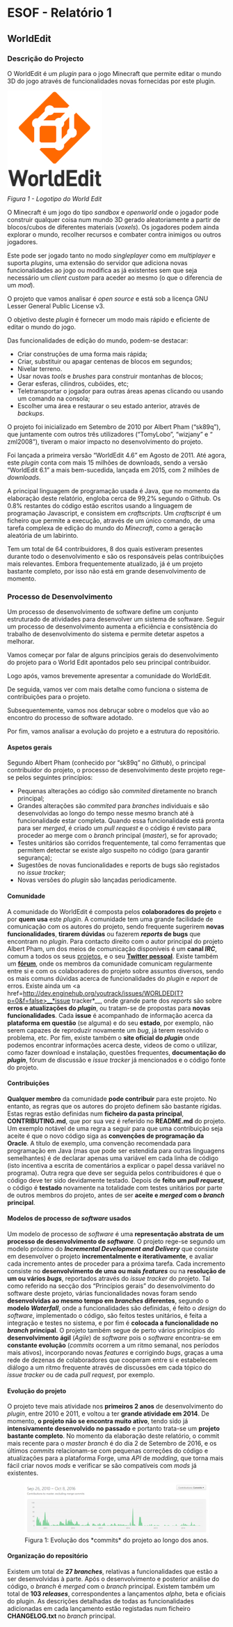 # ESOF - Relatório 1
## WorldEdit
 
### Descrição do Projecto 

O WorldEdit é um *plugin* para o jogo Minecraft que permite editar o mundo 3D do jogo através de funcionalidades novas fornecidas por este plugin.

<img src="resources/WE_logo.png" alt="Uma imagem." align="centered"/>

*Figura 1 - Logotipo do World Edit*

O Minecraft é um jogo do tipo *sandbox* e *openworld* onde o jogador pode construir qualquer coisa num mundo 3D gerado aleatoriamente a partir de blocos/cubos de diferentes materiais (*voxels*). Os jogadores podem ainda explorar o mundo, recolher recursos e combater contra inimigos ou outros jogadores.

Este pode ser jogado tanto no modo *singleplayer* como em *multiplayer* e suporta *plugins*, uma extensão do servidor que adiciona novas funcionalidades ao jogo ou modifica as já existentes sem que seja necessário um *client custom* para aceder ao mesmo (o que o diferencia de um *mod*).

O projeto que vamos analisar é *open source* e está sob a licença GNU Lesser General Public License v3.

O objetivo deste *plugin* é fornecer um modo mais rápido e eficiente de editar o mundo do jogo.

Das funcionalidades de edição do mundo, podem-se destacar:
- Criar construções de uma forma mais rápida;
- Criar, substituir ou apagar centenas de blocos em segundos;
- Nivelar terreno.
- Usar novas *tools* e *brushes* para construir montanhas de blocos;
- Gerar esferas, cilindros, cubóides, etc;
- Teletransportar o jogador para outras áreas apenas clicando ou usando um comando na consola;
- Escolher uma área e restaurar o seu estado anterior, através de *backups*.

O projeto foi inicializado em Setembro de 2010 por Albert Pham (“sk89q”), que juntamente com outros três utilizadores (“TomyLobo”, “wizjany” e “ zml2008”), tiveram o maior impacto no desenvolvimento do projeto.

Foi lançada a primeira versão “WorldEdit 4.6” em Agosto de 2011. Até agora, este *plugin* conta com mais 15 milhões de downloads, sendo a versão “WorldEdit 6.1” a mais bem-sucedida, lançada em 2015, com 2 milhões de *downloads*.

A principal linguagem de programação usada é Java, que no momento da elaboração deste relatório, engloba cerca de 99,2% segundo o Github. Os 0.8% restantes do código estão escritos usando a linguagem de programação Javascript, e consistem em *craftscripts*. Um *craftscript* é um ficheiro que permite a execução, através de um único comando, de uma tarefa complexa de edição do mundo do *Minecraft*, como a geração aleatória de um labirinto.

Tem um total de 64 contribuidores, 8 dos quais estiveram presentes durante todo o desenvolvimento e são os responsáveis pelas contribuições mais relevantes. Embora frequentemente atualizado, já é um projeto bastante completo, por isso não está em grande desenvolvimento de momento.

### Processo de Desenvolvimento

Um processo de desenvolvimento de software define um conjunto estruturado de atividades para desenvolver um sistema de software. Seguir um processo de desenvolvimento aumenta a eficiência e consistência do trabalho de desenvolvimento do sistema e permite detetar aspetos a melhorar.

Vamos começar por falar de alguns princípios gerais do desenvolvimento do projeto para o World Edit apontados pelo seu principal contribuidor.

Logo após, vamos brevemente apresentar a comunidade do WorldEdit.

De seguida, vamos ver com mais detalhe como funciona o sistema de contribuições para o projeto.

Subsequentemente, vamos nos debruçar sobre o modelos que vão ao encontro do processo de software adotado.

Por fim, vamos analisar a evolução do projeto e a estrutura do repositório.     

#### Aspetos gerais

Segundo Albert Pham (conhecido por “sk89q” no *Github*), o principal contribuidor do projeto, o processo de desenvolvimento deste projeto rege-se pelos seguintes princípios:
- Pequenas alterações ao código são *commited* diretamente no branch principal;
- Grandes alterações são *commited* para *branches* individuais e são desenvolvidas ao longo do tempo nesse mesmo branch até à funcionalidade estar completa. Quando essa funcionalidade está pronta para ser *merged*, é criado um *pull request* e o código é revisto para proceder ao merge com o *branch* principal (*master*), se for aprovado;
- Testes unitários são corridos frequentemente, tal como ferramentas que permitem detectar se existe algo suspeito no código (para garantir segurança);
- Sugestões de novas funcionalidades e reports de bugs são registados no *issue tracker*;
- Novas versões do *plugin* são lançadas periodicamente.

#### Comunidade

A comunidade do WorldEdit é composta pelos __colaboradores do projeto__ e por __quem usa__ este *plugin*. A comunidade tem uma grande facilidade de comunicação com os autores do projeto, sendo frequente sugerirem __novas funcionalidades__, __tirarem dúvidas__ ou fazerem __*reports* de bugs__ que encontram no *plugin*.
Para contacto direito com o autor principal do projeto Albert Pham, um dos meios de comunicação disponíveis é um __canal *IRC*__, comum a todos os seus <a href=http://skq.me/irc/irc.esper.net/sk89q>projetos</a>, e o seu <a href=http://twitter.com/sk89q>__Twitter pessoal__</a>.
Existe também um <a href=http://forum.enginehub.org/>__fórum__</a>, onde os membros da comunidade comunicam regularmente entre si e com os colaboradores do projeto sobre assuntos diversos, sendo os mais comuns dúvidas acerca de funcionalidades do *plugin* e *report* de erros.
Existe ainda um <a href=http://dev.enginehub.org/youtrack/issues/WORLDEDIT?p=0&f=false>__*issue tracker*__</a>, onde grande parte dos *reports* são sobre __erros e atualizações do *plugin*__, ou tratam-se de propostas para __novas funcionalidades__. Cada __issue__ é acompanhado de informação acerca da __plataforma em questão__ (se alguma) e do seu __estado__, por exemplo, não serem capazes de reproduzir novamente um *bug*, já terem resolvido o problema, etc.
Por fim, existe também o __site oficial do *plugin*__ onde podemos encontrar informações acerca deste, videos de como o utilizar, como fazer download e instalação, questões frequentes, __documentação do *plugin*__, fórum de discussão e *issue tracker* já mencionados e o código fonte do projeto.

#### Contribuições

__Qualquer membro__ da comunidade __pode contribuir__ para este projeto. No entanto, as regras que os autores do projeto definem são bastante rígidas. Estas regras estão definidas num __ficheiro da pasta principal__, __CONTRIBUTING.md__, que por sua vez é referido no __README.md__ do projeto.
Um exemplo notável de uma regra a seguir para que uma contribuição seja aceite é que o novo código siga as __convenções de programação da Oracle__. A título de exemplo, uma convenção recomendada para programação em Java (mas que pode ser estendida para outras linguagens semelhantes) é de declarar apenas uma variável em cada linha de código (isto incentiva a escrita de comentários a explicar o papel dessa variável no programa). 
Outra regra que deve ser seguida pelos contribuidores é que o código deve ter sido devidamente testado.
Depois de __feito um *pull request*__, o código é __testado__ novamente na totalidade com testes unitários por parte de outros membros do projeto, antes de ser __aceite e *merged* com o *branch* principal__.

#### Modelos de processo de *software* usados

Um modelo de processo de *software* é uma __representação abstrata de um processo de desenvolvimento de *software*__.
O projeto rege-se segundo um modelo próximo do __*Incremental Development and Delivery*__ que consiste em desenvolver o projeto __incrementalmente e iterativamente__, e avaliar cada incremento antes de proceder para a próxima tarefa. Cada incremento consiste no __desenvolvimento de uma ou mais *features*__ ou na __resolução de um ou vários *bugs*__, reportados através do *issue tracker* do projeto.
Tal como referido na secção dos “Princípios gerais” do desenvolvimento do software deste projeto, várias funcionalidades novas foram sendo __desenvolvidas ao mesmo tempo em *branches* diferentes__, segundo o __modelo *Waterfall*__, onde a funcionalidades são definidas, é feito o *design* do *software*, implementado o código, são feitos testes unitários, é feita a integração e testes no sistema, e por fim é __colocada a funcionalidade no *branch* principal__.
 O projeto também segue de perto vários princípios do __desenvolvimento ágil__ (*Agile*) de *software* pois o *software* encontra-se em __constante evolução__ (*commits* ocorrem a um ritmo semanal, nos períodos mais ativos), incorporando novas *features* e corrigindo *bugs*, graças a uma rede de dezenas de colaboradores que cooperam entre si e estabelecem diálogo a um ritmo frequente através de discussões em cada tópico do *issue tracker* ou de cada *pull request*, por exemplo.
 
#### Evolução do projeto

O projeto teve mais atividade nos __primeiros 2 anos__ de desenvolvimento do *plugin*, entre 2010 e 2011, e voltou a ter __grande atividade em 2014__. 
De momento, __o projeto não se encontra muito ativo__, tendo sido já __intensivamente desenvolvido no passado__ e portanto trata-se um __projeto bastante completo__.
No momento da elaboração deste relatório, o commit mais recente para o *master branch* é do dia 2 de Setembro de 2016, e os últimos *commits* relacionam-se com pequenas correções do código e atualizações para a plataforma Forge, uma *API* de *modding*, que torna mais fácil criar novos *mods* e verificar se são compatíveis com *mods* já existentes.
<figure>
 <img src="resources/graph_commits.png" alt="Graph Commits" align="centered"/>
 <figcaption>Figura 1: Evolução dos *commits* do projeto ao longo dos anos.</figcaption>
</figure>

#### Organização do repositório

Existem um total de __27 *branches*__, relativas a funcionalidades que estão a ser desenvolvidas à parte. Após o desenvolvimento e posterior análise do código, o *branch* é *merged* com o *branch* principal.
Existem também um total de __103 *releases*__, correspondentes a lançamentos *alpha*, beta e oficiais do plugin. As descrições detalhadas de todas as funcionalidades adicionadas em cada lançamento estão registadas num ficheiro __CHANGELOG.txt__ no *branch* principal.







